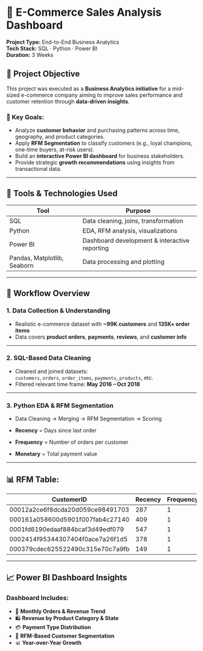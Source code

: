 # 🛒 E-Commerce Sales Analysis Dashboard

**Project Type:** End-to-End Business Analytics  
**Tech Stack:** SQL · Python · Power BI  
**Duration:** 3 Weeks  

## 📌 Project Objective

This project was executed as a **Business Analytics initiative** for a mid-sized e-commerce company aiming to improve sales performance and customer retention through **data-driven insights**.

### 🎯 Key Goals:
- Analyze **customer behavior** and purchasing patterns across time, geography, and product categories.
- Apply **RFM Segmentation** to classify customers (e.g., loyal champions, one-time buyers, at-risk users).
- Build an **interactive Power BI dashboard** for business stakeholders.
- Provide strategic **growth recommendations** using insights from transactional data.

---

## 🧰 Tools & Technologies Used

| Tool      | Purpose                                         |
|-----------|-------------------------------------------------|
| SQL       | Data cleaning, joins, transformation            |
| Python    | EDA, RFM analysis, visualizations               |
| Power BI  | Dashboard development & interactive reporting   |
| Pandas, Matplotlib, Seaborn | Data processing and plotting |

---
## 🔁 Workflow Overview

### 1. Data Collection & Understanding
- Realistic e-commerce dataset with **~99K customers** and **135K+ order items**
- Data covers **product orders**, **payments**, **reviews**, and **customer info**

---

### 2. SQL-Based Data Cleaning
- Cleaned and joined datasets:  
  `customers`, `orders`, `order_items`, `payments`, `products`, etc.
- Filtered relevant time frame: **May 2016 – Oct 2018**

---

### 3. Python EDA & RFM Segmentation
- Data Cleaning → Merging → RFM Segmentation → Scoring

- **Recency** = Days since last order  
- **Frequency** = Number of orders per customer  
- **Monetary** = Total payment value 

---

## 📊 RFM Table:

| CustomerID                          | Recency | Frequency | Monetary | R | F | M | RFM_Score |
|-------------------------------------|---------|-----------|----------|---|---|---|-----------|
| 00012a2ce6f8dcda20d059ce98491703    | 287     | 1         | 114.74   | 2 | 1 | 3 | 6         |
| 000161a058600d5901f007fab4c27140    | 409     | 1         | 67.41    | 1 | 1 | 2 | 4         |
| 0001fd6190edaaf884bcaf3d49edf079    | 547     | 1         | 195.42   | 1 | 1 | 4 | 6         |
| 0002414f95344307404f0ace7a26f1d5    | 378     | 1         | 179.35   | 1 | 1 | 4 | 6         |
| 000379cdec625522490c315e70c7a9fb    | 149     | 1         | 107.01   | 3 | 1 | 3 | 7         |

---

## 📈 Power BI Dashboard Insights

### Dashboard Includes:
- 📅 **Monthly Orders & Revenue Trend**
- 🛍️ **Revenue by Product Category & State**
- 💳 **Payment Type Distribution**
- 👥 **RFM-Based Customer Segmentation**
- 📊 **Year-over-Year Growth**
